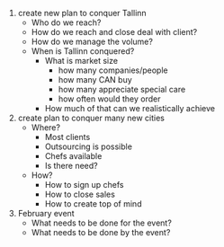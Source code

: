 1. create new plan to conquer Tallinn
    * Who do we reach?
    * How do we reach and close deal with client?
    * How do we manage the volume?
    * When is Tallinn conquered?
        * What is market size
            * how many companies/people
            * how many CAN buy
            * how many appreciate special care
            * how often would they order
        * How much of that can we realistically achieve
2. create plan to conquer many new cities
    * Where?
        * Most clients
        * Outsourcing is possible
        * Chefs available
        * Is there need?
    * How?
        * How to sign up chefs
        * How to close sales
        * How to create top of mind
3. February event
    * What needs to be done for the event?
    * What needs to be done by the event?
